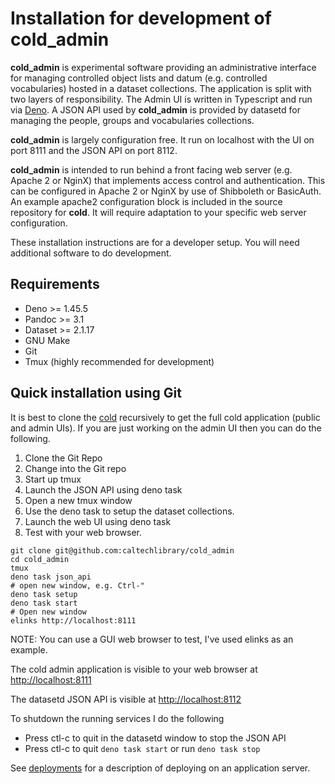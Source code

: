 
Installation for development of **cold_admin**
==============================================

**cold_admin** is experimental software providing an administrative interface for managing controlled object lists and datum (e.g. controlled vocabularies) hosted in a dataset collections. The application is split with two layers of responsibility. The Admin UI is written in Typescript and run via [Deno](https://deno.land). A JSON API used by __cold_admin__ is provided by datasetd for managing the people, groups and vocabularies collections.

**cold_admin** is largely configuration free. It run on localhost with the UI on port 8111 and the JSON API on port 8112.

**cold_admin** is intended to run behind a front facing web server (e.g. Apache 2 or NginX) that implements access control and authentication. This can be configured in Apache 2 or NginX by use of Shibboleth or BasicAuth.  An example apache2 configuration block is included in the source repository for **cold**. It will require adaptation to your specific web server configuration.

These installation instructions are for a developer setup. You will need additional software to do development.

Requirements
------------

- Deno >= 1.45.5
- Pandoc >= 3.1
- Dataset >= 2.1.17
- GNU Make
- Git
- Tmux (highly recommended for development)

<!--

Quick install with curl or irm
------------------------------

There is an experimental installer.sh script that can be run with the
following command to install latest table release. This may work for
macOS, Linux and if you're using Windows with the Unix subsystem. This
would be run from your shell (e.g. Terminal on macOS).

~~~
curl https://caltechlibrary.github.io/cold_admin/installer.sh | sh
~~~

This will install dataset and datasetd in your `$HOME/bin` directory.

If you are running Windows 10 or 11 use the Powershell command
below.

~~~
irm https://caltechlibrary.github.io/cold_admin/installer.ps1 | iex
~~~

NOTE: You will need to install [dataset](https://github.com/caltechlibrary/dataset) if it is not available. You need to install dataset
in `/usr/local`.

-->

Quick installation using Git
----------------------------

It is best to clone the [cold](https://github.com/caltechlibrary/cold) recursively to get the full cold application (public and admin UIs). If you are just working on the admin UI then you can do the following.

1. Clone the Git Repo
2. Change into the Git repo
3. Start up tmux
4. Launch the JSON API using deno task
5. Open a new tmux window
6. Use the deno task to setup the dataset collections.
7. Launch the web UI using deno task
8. Test with your web browser.

~~~shell
git clone git@github.com:caltechlibrary/cold_admin
cd cold_admin
tmux
deno task json_api
# open new window, e.g. Ctrl-"
deno task setup
deno task start
# Open new window
elinks http://localhost:8111
~~~

NOTE: You can use a GUI web browser to test, I've used elinks as an example.


The cold admin application is visible to your web browser at <http://localhost:8111>

The datasetd JSON API is visible at <http://localhost:8112>

To shutdown the running services I do the following

- Press ctl-c to quit in the datasetd window to stop the JSON API
- Press ctl-c to quit `deno task start` or run `deno task stop`

See [deployments](deployment.md) for a description of deploying on an application server.

